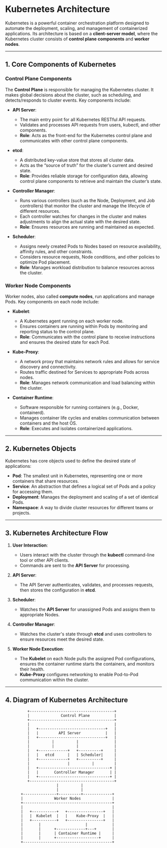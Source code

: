 # Kubernetes Architecture

Kubernetes is a powerful container orchestration platform designed to automate the deployment, scaling, and management of containerized applications. Its architecture is based on a **client-server model**, where the Kubernetes cluster consists of **control plane components** and **worker nodes**.

---

## 1. Core Components of Kubernetes

### Control Plane Components

The **Control Plane** is responsible for managing the Kubernetes cluster. It makes global decisions about the cluster, such as scheduling, and detects/responds to cluster events. Key components include:

- **API Server**:
  - The main entry point for all Kubernetes RESTful API requests.
  - Validates and processes API requests from users, kubectl, and other components.
  - **Role**: Acts as the front-end for the Kubernetes control plane and communicates with other control plane components.
  
- **etcd**:
  - A distributed key-value store that stores all cluster data.
  - Acts as the “source of truth” for the cluster’s current and desired state.
  - **Role**: Provides reliable storage for configuration data, allowing control plane components to retrieve and maintain the cluster’s state.

- **Controller Manager**:
  - Runs various controllers (such as the Node, Deployment, and Job controllers) that monitor the cluster and manage the lifecycle of different resources.
  - Each controller watches for changes in the cluster and makes adjustments to align the actual state with the desired state.
  - **Role**: Ensures resources are running and maintained as expected.

- **Scheduler**:
  - Assigns newly created Pods to Nodes based on resource availability, affinity rules, and other constraints.
  - Considers resource requests, Node conditions, and other policies to optimize Pod placement.
  - **Role**: Manages workload distribution to balance resources across the cluster.

### Worker Node Components

Worker nodes, also called **compute nodes**, run applications and manage Pods. Key components on each node include:

- **Kubelet**:
  - A Kubernetes agent running on each worker node.
  - Ensures containers are running within Pods by monitoring and reporting status to the control plane.
  - **Role**: Communicates with the control plane to receive instructions and ensures the desired state for each Pod.

- **Kube-Proxy**:
  - A network proxy that maintains network rules and allows for service discovery and connectivity.
  - Routes traffic destined for Services to appropriate Pods across nodes.
  - **Role**: Manages network communication and load balancing within the cluster.

- **Container Runtime**:
  - Software responsible for running containers (e.g., Docker, containerd).
  - Manages container life cycles and enables communication between containers and the host OS.
  - **Role**: Executes and isolates containerized applications.

---

## 2. Kubernetes Objects

Kubernetes has core objects used to define the desired state of applications:

- **Pod**: The smallest unit in Kubernetes, representing one or more containers that share resources.
- **Service**: An abstraction that defines a logical set of Pods and a policy for accessing them.
- **Deployment**: Manages the deployment and scaling of a set of identical Pods.
- **Namespace**: A way to divide cluster resources for different teams or projects.

---

## 3. Kubernetes Architecture Flow

1. **User Interaction**:
   - Users interact with the cluster through the **kubectl** command-line tool or other API clients.
   - Commands are sent to the **API Server** for processing.

2. **API Server**:
   - The API Server authenticates, validates, and processes requests, then stores the configuration in **etcd**.

3. **Scheduler**:
   - Watches the **API Server** for unassigned Pods and assigns them to appropriate Nodes.

4. **Controller Manager**:
   - Watches the cluster's state through **etcd** and uses controllers to ensure resources meet the desired state.

5. **Worker Node Execution**:
   - The **Kubelet** on each Node pulls the assigned Pod configurations, ensures the container runtime starts the containers, and monitors their health.
   - **Kube-Proxy** configures networking to enable Pod-to-Pod communication within the cluster.

---

## 4. Diagram of Kubernetes Architecture

```plaintext
          +--------------------------------------+
          |              Control Plane           |
          +--------------------------------------+
          |                                      |
          |   +------------------------------+   |
          |   |         API Server           |   |
          |   +------------------------------+   |
          |          |          |                |
          |          |          |                |
          |   +-------------+   +----------+     |
          |   |   etcd      |   | Scheduler|     |
          |   +-------------+   +----------+     |
          |                 |          |         |
          |   +--------------------------------+ |
          |   |       Controller Manager       | |
          |   +--------------------------------+ |
          +--------------------------------------+
                       |          |
                       |          |
       +---------------+----------+-------------+
       |              Worker Nodes              |
       +----------------------------------------+
       |                                        |
       |   +-----------+   +----------------+   |
       |   |  Kubelet  |   |    Kube-Proxy  |   |
       |   +-----------+   +----------------+   |
       |       |                    |           |
       |       |      +-------------+---+       |
       |       |      | Container Runtime |     |
       |       |      +-------------------+     |
       +----------------------------------------+

